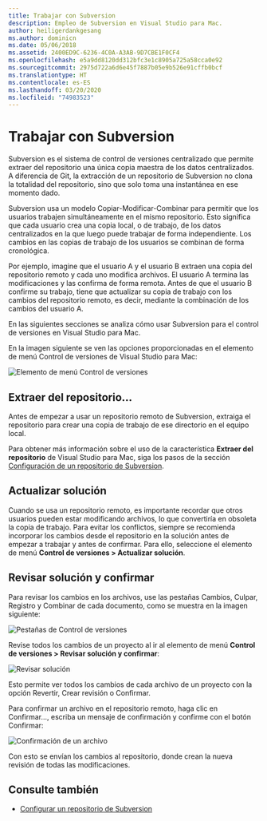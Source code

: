 ```yaml
---
title: Trabajar con Subversion
description: Empleo de Subversion en Visual Studio para Mac.
author: heiligerdankgesang
ms.author: dominicn
ms.date: 05/06/2018
ms.assetid: 2400ED9C-6236-4C0A-A3AB-9D7CBE1F0CF4
ms.openlocfilehash: e5a9dd8120dd312bfc3e1c8905a725a58cca0e92
ms.sourcegitcommit: 2975d722a6d6e45f7887b05e9b526e91cffb0bcf
ms.translationtype: HT
ms.contentlocale: es-ES
ms.lasthandoff: 03/20/2020
ms.locfileid: "74983523"
---
```

# <a name="working-with-subversion"></a>Trabajar con Subversion

Subversion es el sistema de control de versiones centralizado que permite extraer del repositorio una única copia maestra de los datos centralizados. A diferencia de Git, la extracción de un repositorio de Subversion no clona la totalidad del repositorio, sino que solo toma una instantánea en ese momento dado.

Subversion usa un modelo Copiar-Modificar-Combinar para permitir que los usuarios trabajen simultáneamente en el mismo repositorio. Esto significa que cada usuario crea una copia local, o de trabajo, de los datos centralizados en la que luego puede trabajar de forma independiente. Los cambios en las copias de trabajo de los usuarios se combinan de forma cronológica.

Por ejemplo, imagine que el usuario A y el usuario B extraen una copia del repositorio remoto y cada uno modifica archivos. El usuario A termina las modificaciones y las confirma de forma remota. Antes de que el usuario B confirme su trabajo, tiene que actualizar su copia de trabajo con los cambios del repositorio remoto, es decir, mediante la combinación de los cambios del usuario A.

En las siguientes secciones se analiza cómo usar Subversion para el control de versiones en Visual Studio para Mac.

En la imagen siguiente se ven las opciones proporcionadas en el elemento de menú Control de versiones de Visual Studio para Mac:

![Elemento de menú Control de versiones](media/version-control-svnVersionControlMenu.png)

## <a name="checkout"></a>Extraer del repositorio...

Antes de empezar a usar un repositorio remoto de Subversion, extraiga el repositorio para crear una copia de trabajo de ese directorio en el equipo local.

Para obtener más información sobre el uso de la característica **Extraer del repositorio** de Visual Studio para Mac, siga los pasos de la sección [Configuración de un repositorio de Subversion](set-up-subversion-repository.md).

## <a name="update-solution"></a>Actualizar solución

Cuando se usa un repositorio remoto, es importante recordar que otros usuarios pueden estar modificando archivos, lo que convertiría en obsoleta la copia de trabajo. Para evitar los conflictos, siempre se recomienda incorporar los cambios desde el repositorio en la solución antes de empezar a trabajar y antes de confirmar. Para ello, seleccione el elemento de menú **Control de versiones > Actualizar solución**.

## <a name="review-solution-and-commit"></a>Revisar solución y confirmar

Para revisar los cambios en los archivos, use las pestañas Cambios, Culpar, Registro y Combinar de cada documento, como se muestra en la imagen siguiente:

![Pestañas de Control de versiones](media/version-control-vcTabs.png)

Revise todos los cambios de un proyecto al ir al elemento de menú **Control de versiones > Revisar solución y confirmar**:

![Revisar solución](media/version-control-vcStatus.png)

Esto permite ver todos los cambios de cada archivo de un proyecto con la opción Revertir, Crear revisión o Confirmar.

Para confirmar un archivo en el repositorio remoto, haga clic en Confirmar..., escriba un mensaje de confirmación y confirme con el botón Confirmar:

![Confirmación de un archivo](media/version-control-svnCommit.png)

Con esto se envían los cambios al repositorio, donde crean la nueva revisión de todas las modificaciones.

## <a name="see-also"></a>Consulte también

- [Configurar un repositorio de Subversion](set-up-subversion-repository.md)
